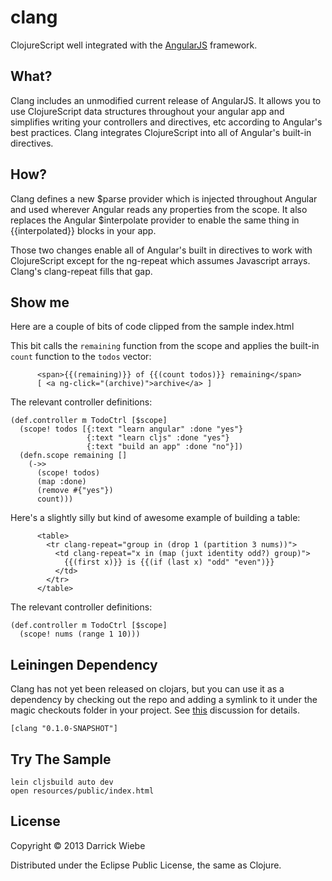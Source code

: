 # clang

ClojureScript well integrated with the [AngularJS](http://angularjs.org/) framework.

## What?

Clang includes an unmodified current release of AngularJS. It allows you
to use ClojureScript data structures throughout your angular app and
simplifies writing your controllers and directives, etc according to
Angular's best practices. Clang integrates ClojureScript into all of
Angular's built-in directives.

## How?

Clang defines a new $parse provider which is injected throughout Angular
and used wherever Angular reads any properties from the scope. It also
replaces the Angular $interpolate provider to enable the same thing in
{{interpolated}} blocks in your app.

Those two changes enable all of Angular's built in directives to work
with ClojureScript except for the ng-repeat which assumes Javascript
arrays. Clang's clang-repeat fills that gap.

## Show me

Here are a couple of bits of code clipped from the sample index.html

This bit calls the `remaining` function from the scope and applies the
built-in `count` function to the `todos` vector:

```
      <span>{{(remaining)}} of {{(count todos)}} remaining</span>
      [ <a ng-click="(archive)">archive</a> ]
```

The relevant controller definitions:

```
(def.controller m TodoCtrl [$scope]
  (scope! todos [{:text "learn angular" :done "yes"}
                 {:text "learn cljs" :done "yes"}
                 {:text "build an app" :done "no"}])
  (defn.scope remaining []
    (->>
      (scope! todos)
      (map :done)
      (remove #{"yes"})
      count)))
```

Here's a slightly silly but kind of awesome example of building a table:

```
      <table>
        <tr clang-repeat="group in (drop 1 (partition 3 nums))">
          <td clang-repeat="x in (map (juxt identity odd?) group)">
            {{(first x)}} is {{(if (last x) "odd" "even")}}
          </td>
        </tr>
      </table>
```

The relevant controller definitions:

```
(def.controller m TodoCtrl [$scope]
  (scope! nums (range 1 10)))
```

## Leiningen Dependency

Clang has not yet been released on clojars, but you can use it as a
dependency by checking out the repo and adding a symlink to it under the
magic checkouts folder in your project. See
[this](http://stackoverflow.com/questions/8335709/how-can-i-set-up-leiningen-to-work-with-multiple-projects)
discussion for details.

```
[clang "0.1.0-SNAPSHOT"]
```

## Try The Sample

```
lein cljsbuild auto dev
open resources/public/index.html
```

## License

Copyright © 2013 Darrick Wiebe

Distributed under the Eclipse Public License, the same as Clojure.
